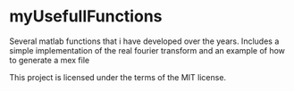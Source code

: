 # myUsefullFunctions
Several matlab functions that i have developed over the years. 
Includes a simple implementation of the real fourier transform and an example of how to generate a mex file 

This project is licensed under the terms of the MIT license.
